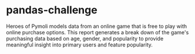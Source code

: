 # pandas-challenge

Heroes of Pymoli models data from an online game that is free to play with online purchase options.  This report generates a break down of the game's purchasing data based on age, gender, and popularity to provide meaningful insight into primary users and feature popularity.

